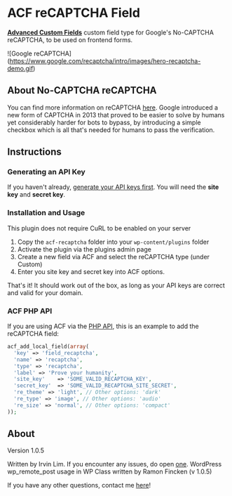 # ACF reCAPTCHA Field

**[Advanced Custom Fields](http://www.advancedcustomfields.com/)** custom field type for Google's No-CAPTCHA reCAPTCHA, to be used on frontend forms.

![Google reCAPTCHA]
(https://www.google.com/recaptcha/intro/images/hero-recaptcha-demo.gif)

## About No-CAPTCHA reCAPTCHA

You can find more information on reCAPTCHA [here](https://www.google.com/recaptcha/intro/index.html). Google introduced a new form of CAPTCHA in 2013 that proved to be easier to solve by humans yet considerably harder for bots to bypass, by introducing a simple checkbox which is all that's needed for humans to pass the verification.

## Instructions

### Generating an API Key

If you haven't already, [generate your API keys first](https://www.google.com/recaptcha/admin). You will need the **site key** and **secret key**.

### Installation and Usage

This plugin does not require CuRL to be enabled on your server

1. Copy the `acf-recaptcha` folder into your `wp-content/plugins` folder
2. Activate the plugin via the plugins admin page
3. Create a new field via ACF and select the reCAPTCHA type (under Custom)
4. Enter you site key and secret key into ACF options.

That's it! It should work out of the box, as long as your API keys are correct and valid for your domain.

### ACF PHP API

If you are using ACF via the [PHP API](https://www.advancedcustomfields.com/resources/register-fields-via-php/), this is an example to add the reCAPTCHA field:

```php
acf_add_local_field(array(
  'key' => 'field_recaptcha',
  'name' => 'recaptcha',
  'type' => 'recaptcha',
  'label' => 'Prove your humanity',
  'site_key'	=> 'SOME_VALID_RECAPTCHA_KEY',
  'secret_key'	=> 'SOME_VALID_RECAPTCHA_SITE_SECRET',
  're_theme' => 'light', // Other options: 'dark'
  're_type'	=> 'image', // Other options: 'audio'
  're_size'	=> 'normal', // Other options: 'compact'
));
```

## About

Version 1.0.5

Written by Irvin Lim. If you encounter any issues, do open [one](https://github.com/irvinlim/acf-recaptcha/issues/new).
WordPress wp_remote_post usage in WP Class written by Ramon Fincken (v 1.0.5)

If you have any other questions, contact me [here](http://services.irvinlim.com/contact.php)!
